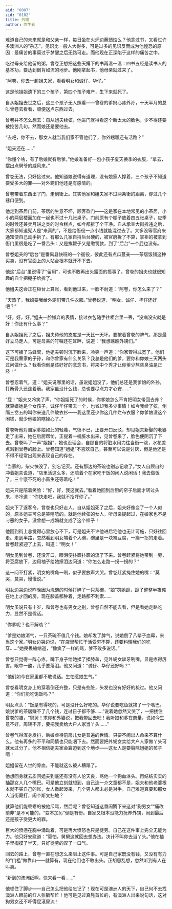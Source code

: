 ```yaml
---
aid: "0007"
zid: "0102"
title: 外甥
author: 吹牛者
---
```


难道自己的未来就是和父亲一样，每日坐在火炉边蘸蜡烛么？他念过书，又看过许多澳洲人的“杂志”，见识比一般人大得多，可是过多的见识反而成为他惶恐的原因：最痛苦的事莫过于梦醒之后无路可走。而他现在正深陷于这样的痛苦之中。

吃过母亲给他留的粥，曾卷正想把这些天撂下的书再温一温：四书五经是读书人的基本功，要达到倒背如流的地步。他刚拿起书，他母亲就过来了。

“阿卷，你去一趟姐夫家，看看明女和诚仔、华仔。”

这是他姐姐遗下的三个孩子，第四个孩子难产，生下来就死了。

自从姐姐去世之后，这三个孩子无人照看——曾卷的爹妈心疼外孙，十天半月的总叫曾卷去看看，顺便送点东西过去。

曾卷并不怎么想去：自从姐夫续弦，他进门就得看这个新太太的脸色，少不得还要被挖苦几句。然而娘还是要他去。

“去吧，你不去，那女人就当我们家不管他们了，你外甥哪还有活路？”

“姐夫还在……”

“你懂个啥，有了后娘就有后爹。”他娘准备好一包小孩子夏天换季的衣服，“拿去，摆出点舅爷的威风来。”

曾卷无法，只好接过来。他知道娘说得有道理，没有娘家人撑着，三个孩子不知道要受多大的罪——对外甥们他还是有感情的。

曾卷带着东西出了门，走到街上。其实他家和姐夫家不过两条街的距离，穿过几个巷口便到。

他走到茶居门前，茶居的生意不坏，顾客盈门——这是家在本地常见的小茶居，小小的两层楼面加在一起也不过十几张桌子。门前原有个棚子放着四五张桌子，应季的时候还兼卖月饼之类的时令糕点，如今都拆了个干净。自从承宣大街拆违之后，大家都知道髡人是“来真的”，不是给衙役一点小钱就能混过去了。大多没等官府来通知便自己动手拆了。有那么几家自持后台硬的，被官府拆了不算，掌柜的被拿到衙门里很是吃了一番苦头：又是挨鞭子又是缴罚款，到了“后台”一个屁也没有。

曾卷姐夫的“后台”是番禺县快班的一个衙役，彼此还有点瓜蔓亲——茶居饭铺这种买卖，没有官面上的人站台根本就开不下去。

他这“后台”虽说得了“留用”，可也不敢再出头露面的揽事了。曾卷的姐夫也就很知趣的自个把棚子给拆了。

他姐夫这会正在柜台上算账，看到他过来，一脸不耐道：“阿卷，你怎么来了？”

“天热了，我娘要我给外甥们带几件衣服。”曾卷说道，“明女、诚仔、华仔还好吧？”

“好，好，好，”姐夫一脸嫌弃的表情，接过衣包随手往柜台里一丢，“没病没灾就是好！你还有什么事？”

自从姐姐死了之后，姐夫待他的态度是一天比一天坏。要按着曾卷的脾气，那是最好立马走人，可是母亲的叮嘱还在耳畔，说道：“我想瞧瞧外甥们。”

这下可捅了马蜂窝，他姐夫顿时沉下脸来，冷笑一声道：“你家管得忒宽了。他们可是我曹家的子孙，和你曾家有什么关系？我总是他们的爹，要你和你娘三天两头过问做什么？我看你倒是该好好的念念书，将来中个秀才让你爹少熬些臭油是正经！”

曾卷忍着气，道：“姐夫说哪里的话，虽说姐姐没了，他们总还是我爹娘的外孙，打断骨头还连着筋。我家虽没什么钱，总也要尽点力才心安……”

“屁！”姐夫又冷笑了声，“你姐姐死了的时候，你爹娘怎么不肯把明女带回去养？就算嫌她是个女孩子，诚仔华仔带去一个，也省却我多少事情！如今我续了弦，倒隔三岔五的叫你来送几件破衣衫——我这里还少你这几件烂布衣服？你爹娘没这个闲钱，就少他娘的瞎操心了。”

曾卷听他对自家爹娘如此的轻蔑，气愤不已，正要开口反驳，却见姐夫新娶的老婆走了出来，她在后厨帮忙，正提着一桶脏水出来，见曾卷来了，脸色便阴沉了下去。曾卷叫了一声“姐姐”，她也没理会，自顾自的将脏水用力往当街一泼，水花差点溅到曾卷的脸上。曾卷知道“姐姐”不喜欢自己，甚至可以说是讨厌，但是他还是不得不经常出现来表现自己的存在。

“当家的，柴火快没了，别忘记买。还有那边的茶碗也别忘记收了。”女人自顾自的冲着姐夫说道，“店里活这么多，还陪着个在家吃干饭的闲人说闲话！我去做饭了，三个饿不死的小畜生还等着吃！”

姐夫只是陪着笑脸：“好，好，我这就去。”看着她回到后厨的帘子后面才转过头来，冷冷道：“你快走吧，我就不招呼你了。”

姐夫下了逐客令，曾卷也只好走人。自从姐姐死了之后，姐夫好像变了一个人似的，原本姐夫可总是笑嘻嘻的。就是他续弦的女人，听母亲提起过，在娘家也不是刁恶的女子。没曾想一成婚就变成了这个样子！

他回到街上总觉得心里放心不下，可是姐夫不许他进后宅他也无计可施，只好往回走。走到半路，忽然看到明女端着个大碗，碗里是一块霉豆腐，一瘸一拐的走着。曾卷赶紧迎了上去，叫道：“明女！”

明女见到曾卷，还没开口，眼泪便扑簌扑簌的流了下来。曾卷赶紧将她带到一旁，将豆腐放下，边用袖子给她擦泪边问道：“你怎么走路一拐一拐的？”

这一问不打紧，明女的嘴角一咧，似乎要放声大哭。曾卷赶紧掩住她的嘴：“莫哭，莫哭，慢慢说。”

明女边哭边说昨晚因为洗碗的时候打碎了一只茶碗，“娘”罚她跪，跪了整整半夜瘫在地上才回的房，现在膝盖都肿着，走路都不利索……

明女虽说只有十岁，和曾卷也有男女之别，曾卷自然不能去看，但是看她走路吃力，显然不是假话。

“你爹呢？也不解劝？”

“爹是劝娘消气，一只茶碗不值几个钱。娘却发了脾气，说她倒了八辈子血霉，来当这个家。”明女边哭边说，“在店里帮忙干活受穷不算，还要料理我们的吃穿……”她畏畏缩缩道，“像疯了一样的骂，爹不敢多说话。”

曾卷只觉得一阵心疼，蹲下身子给她揉了揉膝盖，见外甥女龇牙咧嘴，显是疼得厉害。眼中一酸，几乎要落泪。他又问道：“诚仔、华仔还好吗？”

“他们如今在家里都不敢说话。生怕惹娘生气。”

曾卷看明女身上的穿着倒还齐整，只是有些脏，头发也没有好好的梳过。他又问道：“你们能吃饱饭吗？”

明女点头：“饭是有得吃的，可是没什么好吃的。华仔说要吃鱼就挨了一个嘴巴。娘说爹的茶居赚不了几个钱，连过日子都不够……”说着她忽然又哭了，一把搂住曾卷的腰，“舅舅！求你和外婆说，把我带回去吧！我听娘和爹在商量，说如今生意不好，周转不开，要把我卖给大户人家当丫头……”

曾卷气得浑身发抖，后娘虐待前房儿女是普遍的世情。只要不闹出人命来不算什么。他有再多的不平和同情也只能咽下去。然而要把外甥女卖给大户人家做丫头可就太过分了。他不相信姐夫家会窘迫到这个地步——这女人是要翦除姐姐的孩子啊！

姐姐留在人世的骨血，不能就这么被人糟蹋了。

他想回身就去质问姐夫到底还有没有人伦天良，骂他一个狗血淋头。再结结实实的抽那女人几个嘴巴。可是他立刻就想到，自己连一介文童都不是，姐夫和他老婆根本就不买自己的账，女人撒起泼来，几个男人都未必是对手，自己难道真要和那女人当街厮打，闹个斯文扫地？

就算他们能乖乖的被他斥骂，然后呢？曾卷知道这番闹腾下来这对“狗男女”“痛改前非”是不可能的，“变本加厉”倒是有份。自家又根本没能力抚养外甥，闹到最后还是孩子受更大的罪。

巨大的愤懑在胸中涌动着，可是再大愤怒也只是徒劳。自己在这件事上完全无能为力。他只好安慰道：“莫怕，舅舅这就回去想办法。决计不叫你去当丫头。”他在袖子里掏摸了半天，只好徒劳的叹了一口气。

回去的路上，曾卷一直在想怎么来阻止这件事。可是自己家既没有钱，又没有有力的“门槛”做靠山——就算有，现在他们也不敢出头。正胡思乱想，忽然听到有人在叫卖。

“新到的澳洲纸啊，快来看一看……”

他顿住了脚步——自己怎么把他给忘记了！现在可是澳洲人的天下，自己何不去找澳洲人眼前的红人张毓帮忙！他可是见过真髡首长的，有澳洲人出来说句话，这对狗男女还不吓得屁滚尿流！
